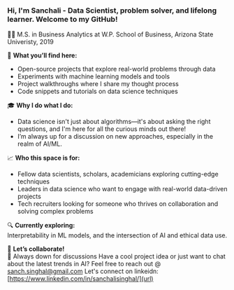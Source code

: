 ### Hi, I'm Sanchali - Data Scientist, problem solver, and lifelong learner. Welcome to my GitHub!

👩‍🎓 M.S. in Business Analytics at W.P. School of Business, Arizona State Univeristy, 2019

🌱 **What you’ll find here:**  
- Open-source projects that explore real-world problems through data  
- Experiments with machine learning models and tools  
- Project walkthroughs where I share my thought process  
- Code snippets and tutorials on data science techniques

🎓 **Why I do what I do:**  
- Data science isn't just about algorithms—it's about asking the right questions, and I'm here for all the curious minds out there!  
- I’m always up for a discussion on new approaches, especially in the realm of AI/ML.

📈 **Who this space is for:**  
- Fellow data scientists, scholars, academicians exploring cutting-edge techniques 
- Leaders in data science who want to engage with real-world data-driven projects
- Tech recruiters looking for someone who thrives on collaboration and solving complex problems

🔍 **Currently exploring:**  
Interpretability in ML models, and the intersection of AI and ethical data use.

🤝 **Let’s collaborate!**  
💬 Always down for discussions
Have a cool project idea or just want to chat about the latest trends in AI? Feel free to reach out @ sanch.singhal@gmail.com 
Let's connect on linkeidn: [https://www.linkedin.com/in/sanchalisinghal/](url)
